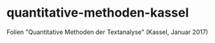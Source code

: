 # quantitative-methoden-kassel
Folien "Quantitative Methoden der Textanalyse" (Kassel, Januar 2017)
